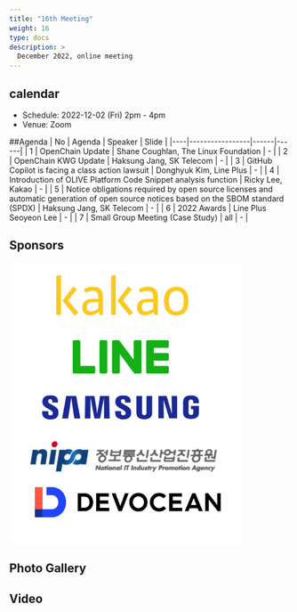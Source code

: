 ```yaml
---
title: "16th Meeting"
weight: 16
type: docs
description: >
  December 2022, online meeting
---
```


## calendar

* Schedule: 2022-12-02 (Fri) 2pm - 4pm
* Venue: Zoom

##Agenda
| No | Agenda | Speaker | Slide |
|----|-----------------|------|------|
| 1 | OpenChain Update | Shane Coughlan, The Linux Foundation | - |
| 2 | OpenChain KWG Update | Haksung Jang, SK Telecom | - |
| 3 | GitHub Copilot is facing a class action lawsuit | Donghyuk Kim, Line Plus | - |
| 4 | Introduction of OLIVE Platform Code Snippet analysis function | Ricky Lee, Kakao | - |
| 5 | Notice obligations required by open source licenses and automatic generation of open source notices based on the SBOM standard (SPDX) | Haksung Jang, SK Telecom  | - |
| 6 | 2022 Awards | Line Plus Seoyeon Lee | - |
| 7 | Small Group Meeting (Case Study) | all | - |


## Sponsors
![sponsor](./sponsor.png)

## Photo Gallery


## Video
